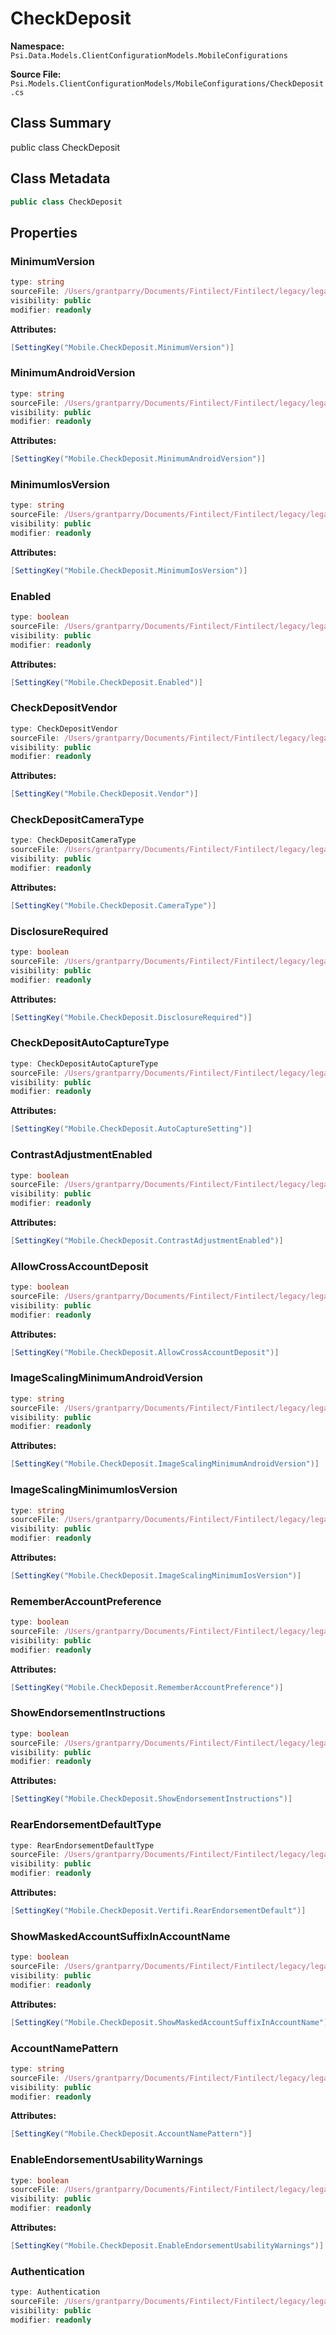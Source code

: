 # CheckDeposit

**Namespace:** `Psi.Data.Models.ClientConfigurationModels.MobileConfigurations`

**Source File:** `Psi.Models.ClientConfigurationModels/MobileConfigurations/CheckDeposit.cs`

## Class Summary

public class CheckDeposit

## Class Metadata

```typescript
public class CheckDeposit
```

## Properties

### MinimumVersion

```typescript
type: string
sourceFile: /Users/grantparry/Documents/Fintilect/Fintilect/legacy/legacy-apis/Psi.Models.ClientConfigurationModels/MobileConfigurations/CheckDeposit.cs
visibility: public
modifier: readonly
```

**Attributes:**
```csharp
[SettingKey("Mobile.CheckDeposit.MinimumVersion")]
```

### MinimumAndroidVersion

```typescript
type: string
sourceFile: /Users/grantparry/Documents/Fintilect/Fintilect/legacy/legacy-apis/Psi.Models.ClientConfigurationModels/MobileConfigurations/CheckDeposit.cs
visibility: public
modifier: readonly
```

**Attributes:**
```csharp
[SettingKey("Mobile.CheckDeposit.MinimumAndroidVersion")]
```

### MinimumIosVersion

```typescript
type: string
sourceFile: /Users/grantparry/Documents/Fintilect/Fintilect/legacy/legacy-apis/Psi.Models.ClientConfigurationModels/MobileConfigurations/CheckDeposit.cs
visibility: public
modifier: readonly
```

**Attributes:**
```csharp
[SettingKey("Mobile.CheckDeposit.MinimumIosVersion")]
```

### Enabled

```typescript
type: boolean
sourceFile: /Users/grantparry/Documents/Fintilect/Fintilect/legacy/legacy-apis/Psi.Models.ClientConfigurationModels/MobileConfigurations/CheckDeposit.cs
visibility: public
modifier: readonly
```

**Attributes:**
```csharp
[SettingKey("Mobile.CheckDeposit.Enabled")]
```

### CheckDepositVendor

```typescript
type: CheckDepositVendor
sourceFile: /Users/grantparry/Documents/Fintilect/Fintilect/legacy/legacy-apis/Psi.Models.ClientConfigurationModels/MobileConfigurations/CheckDeposit.cs
visibility: public
modifier: readonly
```

**Attributes:**
```csharp
[SettingKey("Mobile.CheckDeposit.Vendor")]
```

### CheckDepositCameraType

```typescript
type: CheckDepositCameraType
sourceFile: /Users/grantparry/Documents/Fintilect/Fintilect/legacy/legacy-apis/Psi.Models.ClientConfigurationModels/MobileConfigurations/CheckDeposit.cs
visibility: public
modifier: readonly
```

**Attributes:**
```csharp
[SettingKey("Mobile.CheckDeposit.CameraType")]
```

### DisclosureRequired

```typescript
type: boolean
sourceFile: /Users/grantparry/Documents/Fintilect/Fintilect/legacy/legacy-apis/Psi.Models.ClientConfigurationModels/MobileConfigurations/CheckDeposit.cs
visibility: public
modifier: readonly
```

**Attributes:**
```csharp
[SettingKey("Mobile.CheckDeposit.DisclosureRequired")]
```

### CheckDepositAutoCaptureType

```typescript
type: CheckDepositAutoCaptureType
sourceFile: /Users/grantparry/Documents/Fintilect/Fintilect/legacy/legacy-apis/Psi.Models.ClientConfigurationModels/MobileConfigurations/CheckDeposit.cs
visibility: public
modifier: readonly
```

**Attributes:**
```csharp
[SettingKey("Mobile.CheckDeposit.AutoCaptureSetting")]
```

### ContrastAdjustmentEnabled

```typescript
type: boolean
sourceFile: /Users/grantparry/Documents/Fintilect/Fintilect/legacy/legacy-apis/Psi.Models.ClientConfigurationModels/MobileConfigurations/CheckDeposit.cs
visibility: public
modifier: readonly
```

**Attributes:**
```csharp
[SettingKey("Mobile.CheckDeposit.ContrastAdjustmentEnabled")]
```

### AllowCrossAccountDeposit

```typescript
type: boolean
sourceFile: /Users/grantparry/Documents/Fintilect/Fintilect/legacy/legacy-apis/Psi.Models.ClientConfigurationModels/MobileConfigurations/CheckDeposit.cs
visibility: public
modifier: readonly
```

**Attributes:**
```csharp
[SettingKey("Mobile.CheckDeposit.AllowCrossAccountDeposit")]
```

### ImageScalingMinimumAndroidVersion

```typescript
type: string
sourceFile: /Users/grantparry/Documents/Fintilect/Fintilect/legacy/legacy-apis/Psi.Models.ClientConfigurationModels/MobileConfigurations/CheckDeposit.cs
visibility: public
modifier: readonly
```

**Attributes:**
```csharp
[SettingKey("Mobile.CheckDeposit.ImageScalingMinimumAndroidVersion")]
```

### ImageScalingMinimumIosVersion

```typescript
type: string
sourceFile: /Users/grantparry/Documents/Fintilect/Fintilect/legacy/legacy-apis/Psi.Models.ClientConfigurationModels/MobileConfigurations/CheckDeposit.cs
visibility: public
modifier: readonly
```

**Attributes:**
```csharp
[SettingKey("Mobile.CheckDeposit.ImageScalingMinimumIosVersion")]
```

### RememberAccountPreference

```typescript
type: boolean
sourceFile: /Users/grantparry/Documents/Fintilect/Fintilect/legacy/legacy-apis/Psi.Models.ClientConfigurationModels/MobileConfigurations/CheckDeposit.cs
visibility: public
modifier: readonly
```

**Attributes:**
```csharp
[SettingKey("Mobile.CheckDeposit.RememberAccountPreference")]
```

### ShowEndorsementInstructions

```typescript
type: boolean
sourceFile: /Users/grantparry/Documents/Fintilect/Fintilect/legacy/legacy-apis/Psi.Models.ClientConfigurationModels/MobileConfigurations/CheckDeposit.cs
visibility: public
modifier: readonly
```

**Attributes:**
```csharp
[SettingKey("Mobile.CheckDeposit.ShowEndorsementInstructions")]
```

### RearEndorsementDefaultType

```typescript
type: RearEndorsementDefaultType
sourceFile: /Users/grantparry/Documents/Fintilect/Fintilect/legacy/legacy-apis/Psi.Models.ClientConfigurationModels/MobileConfigurations/CheckDeposit.cs
visibility: public
modifier: readonly
```

**Attributes:**
```csharp
[SettingKey("Mobile.CheckDeposit.Vertifi.RearEndorsementDefault")]
```

### ShowMaskedAccountSuffixInAccountName

```typescript
type: boolean
sourceFile: /Users/grantparry/Documents/Fintilect/Fintilect/legacy/legacy-apis/Psi.Models.ClientConfigurationModels/MobileConfigurations/CheckDeposit.cs
visibility: public
modifier: readonly
```

**Attributes:**
```csharp
[SettingKey("Mobile.CheckDeposit.ShowMaskedAccountSuffixInAccountName")]
```

### AccountNamePattern

```typescript
type: string
sourceFile: /Users/grantparry/Documents/Fintilect/Fintilect/legacy/legacy-apis/Psi.Models.ClientConfigurationModels/MobileConfigurations/CheckDeposit.cs
visibility: public
modifier: readonly
```

**Attributes:**
```csharp
[SettingKey("Mobile.CheckDeposit.AccountNamePattern")]
```

### EnableEndorsementUsabilityWarnings

```typescript
type: boolean
sourceFile: /Users/grantparry/Documents/Fintilect/Fintilect/legacy/legacy-apis/Psi.Models.ClientConfigurationModels/MobileConfigurations/CheckDeposit.cs
visibility: public
modifier: readonly
```

**Attributes:**
```csharp
[SettingKey("Mobile.CheckDeposit.EnableEndorsementUsabilityWarnings")]
```

### Authentication

```typescript
type: Authentication
sourceFile: /Users/grantparry/Documents/Fintilect/Fintilect/legacy/legacy-apis/Psi.Models.ClientConfigurationModels/MobileConfigurations/CheckDeposit.cs
visibility: public
modifier: readonly
```
